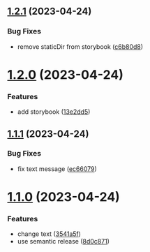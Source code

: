 ## [1.2.1](https://github.com/prajwalsharma/react-cra-pages-actions/compare/v1.2.0...v1.2.1) (2023-04-24)


### Bug Fixes

* remove staticDir from storybook ([c6b80d8](https://github.com/prajwalsharma/react-cra-pages-actions/commit/c6b80d8c2da79db54d737bb51d19ee8f5b0a80b9))

# [1.2.0](https://github.com/prajwalsharma/react-cra-pages-actions/compare/v1.1.1...v1.2.0) (2023-04-24)


### Features

* add storybook ([13e2dd5](https://github.com/prajwalsharma/react-cra-pages-actions/commit/13e2dd5c656d97f5be2294fac2cfd37a44ff9686))

## [1.1.1](https://github.com/prajwalsharma/react-cra-pages-actions/compare/v1.1.0...v1.1.1) (2023-04-24)


### Bug Fixes

* fix text message ([ec66079](https://github.com/prajwalsharma/react-cra-pages-actions/commit/ec660791a2d69ca0aafd058dae6f1b77e1ea699c))

# [1.1.0](https://github.com/prajwalsharma/react-cra-pages-actions/compare/v1.0.0...v1.1.0) (2023-04-24)


### Features

* change text ([3541a5f](https://github.com/prajwalsharma/react-cra-pages-actions/commit/3541a5fbfc8088b7eb5fa1dc71d98168c91fe83e))
* use semantic release ([8d0c871](https://github.com/prajwalsharma/react-cra-pages-actions/commit/8d0c8715e3ffa0d360edcb66e7152962c56305fb))
